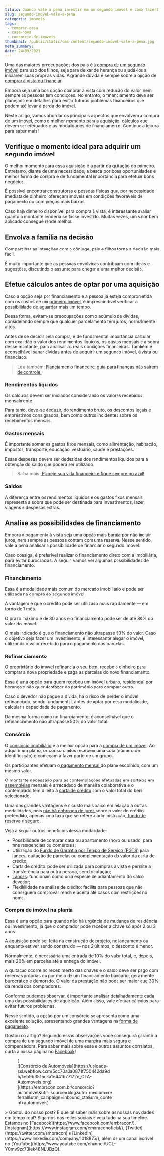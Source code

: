 ```yaml
---
titulo: Quando vale a pena investir em um segundo imóvel e como fazer?
slug: segundo-imovel-vale-a-pena
categoria: imoveis
tags:
 - comprar-casa
 - casa-nova
 - consorcio-de-imoveis
thumbnail: /public/static/cms-content/segundo-imovel-vale-a-pena.jpg
meta_summary: 
date: 24/09/2021
---
```

Uma das maiores preocupações dos pais é a[ compra de um segundo imóvel](https://www.embracon.com.br/blog/hora-certa-comprar-imovel) para uso dos filhos, seja para deixar de herança ou ajudá-los a iniciarem suas próprias vidas. A grande dúvida é sempre sobre a opção de [comprar à vista ou financiar](https://www.embracon.com.br/blog/financiamento-ou-consorcio-o-que-e-melhor-na-compra-de-um-imovel).

Embora seja uma boa opção comprar à vista com redução do valor, nem sempre as pessoas têm condições. No entanto, o financiamento deve ser planejado em detalhes para evitar futuros problemas financeiros que podem até levar à perda do imóvel.

Neste artigo, vamos abordar os principais aspectos que envolvem a compra de um imóvel, como o melhor momento para a aquisição, cálculos que devem ser efetuados e as modalidades de financiamento. Continue a leitura para saber mais!

Verifique o momento ideal para adquirir um segundo imóvel
---------------------------------------------------------

O melhor momento para essa aquisição é a partir da quitação do primeiro. Entretanto, diante de uma necessidade, a busca por boas oportunidades e melhor forma de compra é de fundamental importância para efetuar bons negócios.

É possível encontrar construtoras e pessoas físicas que, por necessidade imediata de dinheiro, ofereçam imóveis em condições favoráveis de pagamento ou com preços mais baixos.

Caso haja dinheiro disponível para compra à vista, é interessante avaliar quanto o montante renderia se fosse investido. Muitas vezes, um valor bem aplicado consegue rende melhor.

Envolva a família na decisão
----------------------------

Compartilhar as intenções com o cônjuge, pais e filhos torna a decisão mais fácil.

É muito importante que as pessoas envolvidas contribuam com ideias e sugestões, discutindo o assunto para chegar a uma melhor decisão.

Efetue cálculos antes de optar por uma aquisição
------------------------------------------------

Caso a opção seja por financiamento e a pessoa já esteja comprometida com os custos de um [primeiro imóvel](https://www.embracon.com.br/blog/8-dicas-compra-primeiro-imovel), é imprescindível verificar a possibilidade de aguardar mais um tempo.

Dessa forma, evitam-se preocupações com o acúmulo de dívidas, considerando sempre que qualquer parcelamento tem juros, normalmente altos.

Antes de se decidir pela compra, é de fundamental importância calcular com exatidão o valor dos rendimentos líquidos, os gastos mensais e a sobra desse montante, para analisar as reais condições financeiras. Também é aconselhável sanar dívidas antes de adquirir um segundo imóvel, à vista ou financiado.

> Leia também: [Planejamento financeiro: guia para finanças não saírem de controle.](https://www.embracon.com.br/blog/planejamento-financeiro-um-guia-para-as-financas-nao-sairem-de-controle)

### Rendimentos líquidos

Os cálculos devem ser iniciados considerando os valores recebidos mensalmente.

Para tanto, deve-se deduzir, do rendimento bruto, os descontos legais e empréstimos consignados, bem como outros incidentes sobre os recebimentos mensais.

### Gastos mensais

É importante somar os gastos fixos mensais, como alimentação, habitação, impostos, transporte, educação, vestuário, saúde e prestações.

Essas despesas devem ser deduzidas dos rendimentos líquidos para a obtenção do saldo que poderá ser utilizado.

> Saiba mais:[ Planeje sua vida financeira e fique sempre no azul!](https://www.embracon.com.br/blog/planeje-sua-vida-financeira-e-fique-sempre-no-azul)

### Saldos

A diferença entre os rendimentos líquidos e os gastos fixos mensais representa a sobra que pode ser destinada para investimentos, lazer, viagens e despesas extras.

Analise as possibilidades de financiamento
------------------------------------------

Embora o pagamento à vista seja uma opção mais barata por não incluir juros, nem sempre as pessoas contam com uma reserva. Nesse sentido, vale a pena analisar a possibilidade de financiar o segundo imóvel.

Caso consiga, é preferível realizar o financiamento direto com a imobiliária, para evitar burocracias. A seguir, vamos ver algumas possibilidades de financiamento.

### Financiamento

Essa é a modalidade mais comum do mercado imobiliário e pode ser utilizada na compra do segundo imóvel.

A vantagem é que o crédito pode ser utilizado mais rapidamente — em torno de 1 mês.

O prazo máximo é de 30 anos e o financiamento pode ser de até 80% do valor do imóvel.

O mais indicado é que o financiamento não ultrapasse 50% do valor. Caso o objetivo seja fazer um investimento, é interessante alugar o imóvel, utilizando o valor recebido para o pagamento das parcelas.

### Refinanciamento

O proprietário do imóvel refinancia o seu bem, recebe o dinheiro para comprar a nova propriedade e paga as parcelas do novo financiamento.

Essa é uma opção para quem recebeu um imóvel urbano, residencial por herança e não quer desfazer do patrimônio para comprar outro.

Caso o devedor não pague a dívida, há o risco de perder o imóvel refinanciado, sendo fundamental, antes de optar por essa modalidade, calcular a capacidade de pagamento.

Da mesma forma como no financiamento, é aconselhável que o refinanciamento não ultrapasse 50% do valor total.

### Consórcio

O [consórcio imobiliário](https://www.embracon.com.br/blog/guia-completo-consorcio-imobiliario) é a melhor opção para a [compra de um imóvel](https://www.embracon.com.br/consorcio-de-imoveis). Ao adquirir um plano, os consorciados recebem uma cota (número de identificação) e começam a fazer parte de um grupo.

Os participantes efetuam o[ pagamento mensal ](https://www.embracon.com.br/blog/como-e-feito-o-pagamento-da-parcela-do-consorcio)do plano escolhido, com um mesmo valor.

O montante necessário para as contemplações efetuadas em [sorteios](https://www.embracon.com.br/conhecaoconsorcio/como-sao-realizados-os-sorteios-nas-assembleias) em [assembleias](https://www.embracon.com.br/conhecaoconsorcio/como-fico-sabendo-o-resultado-da-assembleia) mensais é arrecadado de maneira colaborativa e o contemplado tem direito à [carta de crédito](https://www.embracon.com.br/conhecaoconsorcio/o-que-e-carta-de-credito) com o valor total do bem selecionado.

Uma das grandes vantagens é o custo mais baixo em relação a outras modalidades, pois [não há cobrança de juros ](https://www.embracon.com.br/blog/consorcio-nao-tem-juros-entenda)sobre o valor do crédito pretendido, apenas uma taxa que se refere à administração,[ fundo de reserva e seguro](https://www.embracon.com.br/conhecaoconsorcio/o-que-e-fundo-de-reserva).

Veja a seguir outros benefícios dessa modalidade:

- Possibilidade de comprar casa ou apartamento (novo ou usado) para fins residenciais ou comerciais;
- Utilização do [Fundo de Garantia por Tempo de Serviço (FGTS)](https://www.embracon.com.br/blog/5-passos-para-voce-usar-o-fgts-no-consorcio-imobiliario) para lances, quitação de parcelas ou complementação do valor da carta de crédito;
- Carta de crédito: pode ser utilizada para compras à vista e permite a transferência para outra pessoa, sem tributação;
- [Lances](https://www.embracon.com.br/conhecaoconsorcio/o-que-e-o-lance): funcionam como uma espécie de adiantamento do saldo devedor;
- Flexibilidade na análise de crédito: facilita para pessoas que não conseguem comprovar renda e aceita até casos com restrições no nome.

### Compra de imóvel na planta

Essa é uma opção para quando não há urgência de mudança de residência ou investimento, já que o comprador pode receber a chave só após 2 ou 3 anos.

A aquisição pode ser feita na construção do projeto, no lançamento ou enquanto estiver sendo construído — nos 2 últimos, o desconto é menor.

Normalmente, é necessária uma entrada de 10% do valor total, e, depois, mais 20% em parcelas até a entrega do imóvel.

A quitação ocorre no recebimento das chaves e o saldo deve ser pago com reservas próprias ou por meio de um financiamento bancário, geralmente burocrático e demorado. O valor da prestação não pode ser maior que 30% da renda dos compradores.

Conforme pudemos observar, é importante analisar detalhadamente cada uma das possibilidades de aquisição. Além disso, vale efetuar cálculos para evitar futuros problemas.

Nesse sentido, a opção por um consórcio se apresenta como uma excelente solução, apresentando grandes vantagens na [forma de pagamento](https://www.embracon.com.br/blog/entenda-o-pagamento-do-bem-no-consorcio).

Gostou do artigo? Seguindo essas observações você conseguirá garantir a compra de um segundo imóvel de uma maneira mais segura e compensadora. Para saber mais sobre esse e outros assuntos correlatos, curta a nossa página no [Facebook](https://www.facebook.com/embracon/)!

<figure class="w-richtext-figure-type-image w-richtext-align-center" style="max-width:310px">[<div>![Consórcio de Automóveis](https://uploads-ssl.webflow.com/5cc70a3a0871f750442da9d5/5eb9b3515c6a1e441b77172e_CTA-Automoveis.png)</div>](https://embracon.com.br/consorcio?automovel&utm_source=blog&utm_medium=referral&utm_campaign=inbound_cta&utm_content=automoveis)</figure>> Gostou do nosso post? E que tal saber mais sobre as nossas novidades em tempo real? Siga-nos nas redes sociais e veja tudo na sua timeline. Estamos no [Facebook](https://www.facebook.com/embracon/), [Instagram](https://www.instagram.com/embraconoficial/), [Twitter](https://twitter.com/embracon) e [LinkedIn](https://www.linkedin.com/company/1018875/), além de um canal incrível no [YouTube](https://www.youtube.com/channel/UCL-Y0mv9zc73Iek48NLUBzQ).
